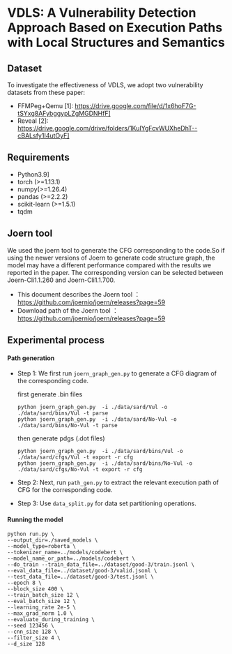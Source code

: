 # VDLS: A Vulnerability Detection Approach Based on Execution Paths with Local Structures and Semantics

## Dataset
To investigate the effectiveness of VDLS, we adopt two vulnerability datasets from these paper:
* FFMPeg+Qemu [1]: https://drive.google.com/file/d/1x6hoF7G-tSYxg8AFybggypLZgMGDNHfF]
* Reveal [2]: https://drive.google.com/drive/folders/1KuIYgFcvWUXheDhT--cBALsfy1I4utOyF]

## Requirements
* Python3.9]
* torch (>=1.13.1)
* numpy(>=1.26.4)
* pandas (>=2.2.2)
* scikit-learn (>=1.5.1)
* tqdm



## Joern tool
We used the joern tool to generate the CFG corresponding to the code.So if using the newer versions of Joern to generate code structure graph, the model may have a different performance compared with the results we reported in the paper. The corresponding version can be selected between Joern-Cli1.1.260 and Joern-Cli1.1.700.
* This document describes the Joern tool ：https://github.com/joernio/joern/releases?page=59 
* Download path of the Joern tool ： https://github.com/joernio/joern/releases?page=59


## Experimental process
#### Path generation
* Step 1: We first run ```joern_graph_gen.py``` to generate a CFG diagram of the corresponding code.
  
     first generate .bin files
     ```
     python joern_graph_gen.py  -i ./data/sard/Vul -o ./data/sard/bins/Vul -t parse
     python joern_graph_gen.py  -i ./data/sard/No-Vul -o ./data/sard/bins/No-Vul -t parse
     ```
     
     then generate pdgs (.dot files)
     ```
     python joern_graph_gen.py  -i ./data/sard/bins/Vul -o ./data/sard/cfgs/Vul -t export -r cfg
     python joern_graph_gen.py  -i ./data/sard/bins/No-Vul -o ./data/sard/cfgs/No-Vul -t export -r cfg
     ```
* Step 2: Next, run ```path_gen.py``` to extract the relevant execution path of CFG for the corresponding code.
* Step 3: Use ```data_split.py``` for data set partitioning operations.

#### Running the model
```shell
python run.py \
--output_dir=./saved_models \
--model_type=roberta \
--tokenizer_name=../models/codebert \
--model_name_or_path=../models/codebert \
--do_train --train_data_file=../dataset/good-3/train.jsonl \
--eval_data_file=../dataset/good-3/valid.jsonl \
--test_data_file=../dataset/good-3/test.jsonl \
--epoch 8 \
--block_size 400 \
--train_batch_size 12 \
--eval_batch_size 12 \
--learning_rate 2e-5 \
--max_grad_norm 1.0 \
--evaluate_during_training \
--seed 123456 \
--cnn_size 128 \
--filter_size 4 \
--d_size 128

```


